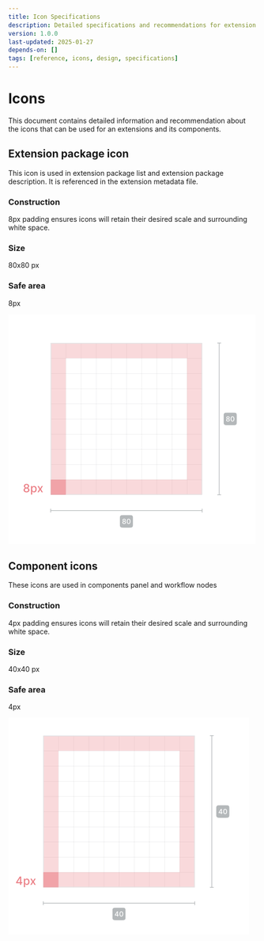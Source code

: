 ```yaml
---
title: Icon Specifications
description: Detailed specifications and recommendations for extension and component icons
version: 1.0.0
last-updated: 2025-01-27
depends-on: []
tags: [reference, icons, design, specifications]
---
```


# Icons

This document contains detailed information and recommendation about the icons that can be used for an extensions and its components.

## Extension package icon

This icon is used in extension package list and extension package description. It is referenced in the extension metadata file.

### Construction

8px padding ensures icons will retain their
desired scale and surrounding white space.

### Size

80x80 px

### Safe area

8px

![icon](./img/80px.png)

## Component icons

These icons are used in components panel and workflow nodes

### Construction

4px padding ensures icons will retain their
desired scale and surrounding white space.

### Size

40x40 px

### Safe area

4px

![icon](./img/40px.png)
